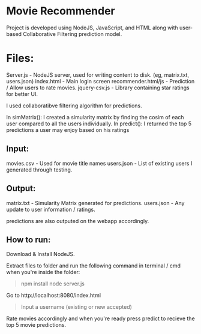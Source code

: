 # Movie Recommender

Project is developed using NodeJS, JavaScript, and HTML along with user-based Collaborative Filtering prediction model.

# Files:

Server.js - NodeJS server, used for writing content to disk. (eg, matrix.txt, users.json)
index.html - Main login screen
recommender.html/js - Prediction / Allow users to rate movies. 
jquery-csv.js - Library containing star ratings for better UI.

I used collaboratibve filtering algorithm for predictions.

In simMatrix(): I created a simularity matrix by finding the cosim of each user compared to all the users individually.
In predict(): I returned the top 5 predictions a user may enjoy based on his ratings


## Input:

movies.csv - Used for movie title names
users.json - List of existing users I generated through testing.

## Output: 

matrix.txt - Simularity Matrix generated for predictions.
users.json - Any update to user information / ratings.

predictions are also outputed on the webapp accordingly.

## How to run:
Download & Install NodeJS.

Extract files to folder and run the following command in terminal / cmd when you're inside the folder:
> npm install 
> node server.js

Go to http://localhost:8080/index.html 

> Input a username (existing or new accepted)

Rate movies accordingly and when you're ready press predict to recieve the top 5 movie predictions. 
